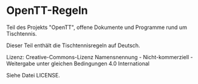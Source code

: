 # OpenTT-Regeln

Teil des Projekts "OpenTT", offene Dokumente und Programme rund um Tischtennis.

Dieser Teil enthält die Tischtennisregeln auf Deutsch.

Lizenz: Creative-Commons-Lizenz Namensnennung - Nicht-kommerziell - Weitergabe unter gleichen Bedingungen 4.0 International

Siehe Datei LICENSE.
